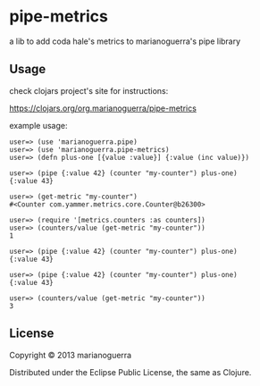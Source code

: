 # pipe-metrics

a lib to add coda hale's metrics to marianoguerra's pipe library

## Usage

check clojars project's site for instructions:

https://clojars.org/org.marianoguerra/pipe-metrics

example usage:

	user=> (use 'marianoguerra.pipe)
	user=> (use 'marianoguerra.pipe-metrics)
	user=> (defn plus-one [{value :value}] {:value (inc value)})

	user=> (pipe {:value 42} (counter "my-counter") plus-one)
	{:value 43}

	user=> (get-metric "my-counter")
	#<Counter com.yammer.metrics.core.Counter@b26300>

	user=> (require '[metrics.counters :as counters])
	user=> (counters/value (get-metric "my-counter"))
	1

	user=> (pipe {:value 42} (counter "my-counter") plus-one)
	{:value 43}

	user=> (pipe {:value 42} (counter "my-counter") plus-one)
	{:value 43}

	user=> (counters/value (get-metric "my-counter"))
	3

## License

Copyright © 2013 marianoguerra

Distributed under the Eclipse Public License, the same as Clojure.
